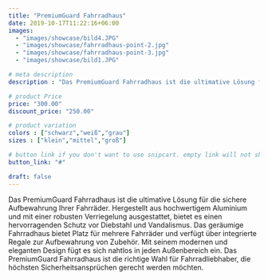 ```yaml
---
title: "PremiumGuard Fahrradhaus"
date: 2019-10-17T11:22:16+06:00
images:
  - "images/showcase/bild4.JPG"
  - "images/showcase/fahrradhaus-point-2.jpg"
  - "images/showcase/fahrradhaus-point-3.jpg"
  - "images/showcase/bild1.JPG"

# meta description
description : "Das PremiumGuard Fahrradhaus ist die ultimative Lösung für die sichere Aufbewahrung Ihrer Fahrräder. Hergestellt aus hochwertigem Aluminium und mit einer robusten Verriegelung ausgestattet, bietet es einen hervorragenden Schutz vor Diebstahl und Vandalismus. Das geräumige Fahrradhaus bietet Platz für mehrere Fahrräder und verfügt über integrierte Regale zur Aufbewahrung von Zubehör. Mit seinem modernen und eleganten Design fügt es sich nahtlos in jeden Außenbereich ein. Das PremiumGuard Fahrradhaus ist die richtige Wahl für Fahrradliebhaber, die höchsten Sicherheitsansprüchen gerecht werden möchten."

# product Price
price: "300.00"
discount_price: "250.00"

# product variation
colors : ["schwarz","weiß","grau"]
sizes : ["klein","mittel","groß"]

# button link if you don't want to use snipcart. empty link will not show button
button_link: "#"

draft: false
---
```

Das PremiumGuard Fahrradhaus ist die ultimative Lösung für die sichere Aufbewahrung Ihrer Fahrräder. Hergestellt aus hochwertigem Aluminium und mit einer robusten Verriegelung ausgestattet, bietet es einen hervorragenden Schutz vor Diebstahl und Vandalismus. Das geräumige Fahrradhaus bietet Platz für mehrere Fahrräder und verfügt über integrierte Regale zur Aufbewahrung von Zubehör. Mit seinem modernen und eleganten Design fügt es sich nahtlos in jeden Außenbereich ein. Das PremiumGuard Fahrradhaus ist die richtige Wahl für Fahrradliebhaber, die höchsten Sicherheitsansprüchen gerecht werden möchten.
